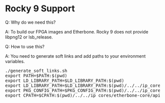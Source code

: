# Rocky 9 Support

Q: Why do we need this?

A: To build our FPGA images and Etherbone. Rocky 9 does not provide libpng12 or lsb_release.

Q: How to use this?

A: You need to generate soft links and add paths to your environment variables.

<pre>
./generate_soft_links.sh
export PATH=$PATH:$(pwd)
export LD_LIBRARY_PATH=$LD_LIBRARY_PATH:$(pwd)
export LD_LIBRARY_PATH=$LD_LIBRARY_PATH:$(pwd)/../../ip_cores/etherbone-core/api/.libs # make saftlib
export PKG_CONFIG_PATH=$PKG_CONFIG_PATH:$(pwd)/../../ip_cores/etherbone-core/api/ # make saftlib
export CPATH=$CPATH:$(pwd)/../../ip_cores/etherbone-core/api/ # make saflib
</pre>


